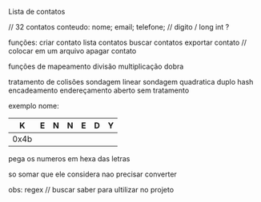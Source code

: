 Lista de contatos

// 32 contatos 
conteudo:
    nome;
    email;
    telefone; // digito / long int ? 


funções:
    criar contato
    lista contatos
    buscar contatos
    exportar contato // colocar em um arquivo
    apagar contato


funções de mapeamento
    divisão
    multiplicação
    dobra

tratamento de colisões 
    sondagem linear
    sondagem quadratica
    duplo hash
    encadeamento
    endereçamento aberto
    sem tratamento


exemplo
    nome:

|K |E |N |N |E |D |Y|
|--- |--- |--- |--- |--- |--- |--- 
|0x4b | 


pega os numeros em hexa das letras 

so somar que ele considera nao precisar converter



obs:
    regex // buscar saber para ultilizar no projeto